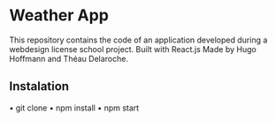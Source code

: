 # Weather App

This repository contains the code of an application developed during a webdesign license school project. Built with React.js Made by Hugo Hoffmann and Théau Delaroche.

## Instalation

• git clone
• npm install
• npm start

